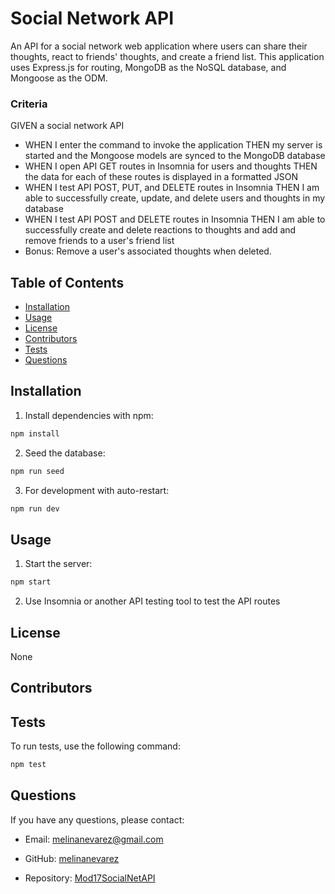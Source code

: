 # Social Network API

An API for a social network web application where users can share their thoughts, react to friends' thoughts, and create a friend list. This application uses Express.js for routing, MongoDB as the NoSQL database, and Mongoose as the ODM.

### Criteria

GIVEN a social network API
- WHEN I enter the command to invoke the application
THEN my server is started and the Mongoose models are synced to the MongoDB database
- WHEN I open API GET routes in Insomnia for users and thoughts
THEN the data for each of these routes is displayed in a formatted JSON
- WHEN I test API POST, PUT, and DELETE routes in Insomnia
THEN I am able to successfully create, update, and delete users and thoughts in my database
- WHEN I test API POST and DELETE routes in Insomnia
THEN I am able to successfully create and delete reactions to thoughts and add and remove friends to a user's friend list
- Bonus: Remove a user's associated thoughts when deleted.

## Table of Contents

- [Installation](#installation)
- [Usage](#usage)
- [License](#license)
- [Contributors](#contributors)
- [Tests](#tests)
- [Questions](#questions)

## Installation

1. Install dependencies with npm:

```bash
npm install
```

2. Seed the database:

```bash
npm run seed
```

3. For development with auto-restart:

```bash
npm run dev
```

## Usage

1. Start the server:

```bash
npm start
```

2. Use Insomnia or another API testing tool to test the API routes


## License

None

## Contributors


## Tests

To run tests, use the following command:

```bash
npm test
```

## Questions

If you have any questions, please contact: 

- Email: [melinanevarez@gmail.com](mailto:melinanevarez@gmail.com)

- GitHub: [melinanevarez](https://github.com/melinanev)

- Repository: [Mod17SocialNetAPI](https://github.com/melinanev/Mod17SocialNetAPI.git)



